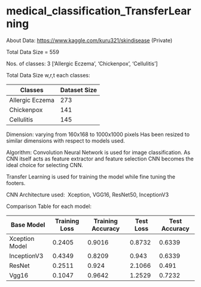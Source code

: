 # medical_classification_TransferLearning

About Data: 
https://www.kaggle.com/kuru321/skindisease (Private)

Total Data Size = 559

Nos. of classes: 3 [‘Allergic Eczema’, ‘Chickenpox’, ‘Cellulitis’]

Total Data Size w,r,t each classes:

| Classes         | Dataset Size  |
| --------------- | ------------- |
| Allergic Eczema |      273      |
|    Chickenpox   |      141      |
|    Cellulitis   |      145      |

Dimension: varying from 160x168 to 1000x1000 pixels
Has been resized to similar dimensions with respect to models used.


Algorithm:
Convolution Neural Network is used for image classification. As CNN itself acts as feature extractor and feature selection CNN becomes the ideal choice for selecting CNN.

Transfer Learning is used for training the model while fine tuning the footers.

CNN Architecture used:  Xception, VGG16, ResNet50, InceptionV3

Comparison Table for each model:

|    Base Model  | Training Loss | Training Accuracy  | Test Loss | Test Accuracy |
| -------------- | ------------- | ------------  | -------------- | ------------- | 
| Xception Model | 0.2405        |  0.9016       | 0.8732         | 0.6339        |
| InceptionV3    | 0.4349        |  0.8209       |  0.943         | 0.6339        |
| ResNet         | 0.2511        |  0.924        | 2.1066         | 0.491         |
| Vgg16          | 0.1047        |  0.9642       | 1.2529         | 0.7232        |

